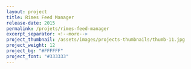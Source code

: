 ```yaml
---
layout: project
title: Rimes Feed Manager
release-date: 2015
permalink: /projets/rimes-feed-manager
excerpt_separator: <!--more-->
project_thumbnail: /assets/images/projects-thumbnails/thumb-11.jpg
project_weight: 12
project_bg: "#FFFFFF"
project_font: "#333333"
---
```

